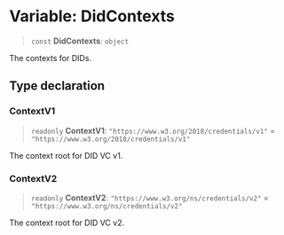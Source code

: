 # Variable: DidContexts

> `const` **DidContexts**: `object`

The contexts for DIDs.

## Type declaration

### ContextV1

> `readonly` **ContextV1**: `"https://www.w3.org/2018/credentials/v1"` = `"https://www.w3.org/2018/credentials/v1"`

The context root for DID VC v1.

### ContextV2

> `readonly` **ContextV2**: `"https://www.w3.org/ns/credentials/v2"` = `"https://www.w3.org/ns/credentials/v2"`

The context root for DID VC v2.
